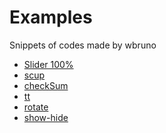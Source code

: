 Examples
========

Snippets of codes made by wbruno

* [Slider 100%](http://wbruno.github.io/examples/slider100/)
* [scup](https://github.com/wbruno/examples/tree/gh-pages/scup)
* [checkSum](http://wbruno.github.io/examples/checkSum/)
* [tt](http://wbruno.github.io/examples/tt/tt.html)
* [rotate](http://wbruno.github.io/examples/rotate/)
* [show-hide](http://wbruno.github.io/examples/show-hide/)
